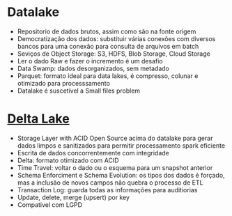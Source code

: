 # Datalake
- Repositorio de dados brutos, assim como são na fonte origem
- Democratização dos dados: substituir várias conexões com diversos bancos para uma conexão para consulta de arquivos em batch
- Seviços de Object Storage: S3, HDFS, Blob Storage, Cloud Storage
- Ler o dado Raw e fazer o incremento é um desafio
- Data Swamp: dados desorganizados, sem metadado
- Parquet: formato ideal para data lakes, é compresso, colunar e otimizado para processsamento
- Datalake é suscetível a Small files problem

# [Delta Lake](https://delta.io/)
- Storage Layer with ACID Open Source acima do datalake para gerar dados limpos e sanitizados para permitir processamento spark eficiente
- Escrita de dados concorrentemente com integridade
- Delta: formato otimizado com ACID
- Time Travel: voltar o dado ou o esquema para um snapshot anterior
- Schema Enforciment e Schema Evolution: os tipos dos dados é forçado, mas a inclusão de novos campos não quebra o processo de ETL
- Transaction Log: guarda todas as informações para auditiorias
- Update, delete, merge (upsert) por key
- Compativel com LGPD






